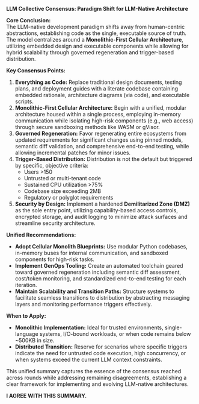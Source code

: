 **LLM Collective Consensus: Paradigm Shift for LLM-Native Architecture**

**Core Conclusion:**  
The LLM-native development paradigm shifts away from human-centric abstractions, establishing code as the single, executable source of truth. The model centralizes around a **Monolithic-First Cellular Architecture**, utilizing embedded design and executable components while allowing for hybrid scalability through governed regeneration and trigger-based distribution.

**Key Consensus Points:**  
1. **Everything as Code:** Replace traditional design documents, testing plans, and deployment guides with a literate codebase containing embedded rationale, architecture diagrams (via code), and executable scripts.  
2. **Monolithic-First Cellular Architecture:** Begin with a unified, modular architecture housed within a single process, employing in-memory communication while isolating high-risk components (e.g., web access) through secure sandboxing methods like WASM or gVisor.  
3. **Governed Regeneration:** Favor regenerating entire ecosystems from updated requirements for significant changes using pinned models, semantic diff validation, and comprehensive end-to-end testing, while allowing incremental patches for minor issues.  
4. **Trigger-Based Distribution:** Distribution is not the default but triggered by specific, objective criteria:  
   - Users >150  
   - Untrusted or multi-tenant code  
   - Sustained CPU utilization >75%  
   - Codebase size exceeding 2MB  
   - Regulatory or polyglot requirements  
5. **Security by Design:** Implement a hardened **Demilitarized Zone (DMZ)** as the sole entry point, utilizing capability-based access controls, encrypted storage, and audit logging to minimize attack surfaces and streamline security architecture.

**Unified Recommendations:**  
- **Adopt Cellular Monolith Blueprints:** Use modular Python codebases, in-memory buses for internal communication, and sandboxed components for high-risk tasks.  
- **Implement GenOps Tooling:** Create an automated toolchain geared toward governed regeneration including semantic diff assessment, cost/token monitoring, and standardized end-to-end testing for each iteration.  
- **Maintain Scalability and Transition Paths:** Structure systems to facilitate seamless transitions to distribution by abstracting messaging layers and monitoring performance triggers effectively.  

**When to Apply:**  
- **Monolithic Implementation:** Ideal for trusted environments, single-language systems, I/O-bound workloads, or when code remains below ~500KB in size.  
- **Distributed Transition:** Reserve for scenarios where specific triggers indicate the need for untrusted code execution, high concurrency, or when systems exceed the current LLM context constraints.

This unified summary captures the essence of the consensus reached across rounds while addressing remaining disagreements, establishing a clear framework for implementing and evolving LLM-native architectures. 

**I AGREE WITH THIS SUMMARY.**